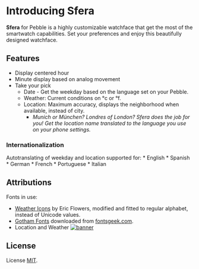 
# Introducing Sfera
**Sfera** for Pebble is a highly customizable watchface that get the most of the smartwatch capabilities. Set your preferences and enjoy this beautifully designed watchface.

## Features
* Display centered hour
* Minute display based on analog movement
* Take your pick
  * Date - Get the weekday based on the language set on your Pebble.
  * Weather: Current conditions on °c or °f.
  * Location: Maximum accuracy, displays the neighborhood when available, instead of city.
    * *Munich or München? Londres of London? Sfera does the job for you! Get the location name translated to the language you use on your phone settings.*
### Internationalization 
Autotranslating of weekday and location supported for:
    * English 
    * Spanish
    * German
    * French
    * Portuguese
    * Italian
 
## Attributions
Fonts in use: 
* [Weather Icons](https://erikflowers.github.io/weather-icons) by Eric Flowers, modified and fitted to regular alphabet, instead of Unicode values.
* [Gotham Fonts](http://fontsgeek.com/search?q=gotham) downloaded from [fontsgeek.com](http://fontsgeek.com).
* Location and Weather [![banner](https://poweredby.yahoo.com/purple.png)](https://www.yahoo.com/?ilc=401)

## License
License [MIT](https://raw.githubusercontent.com/dieghernan/Sfera/master/LICENSE).
